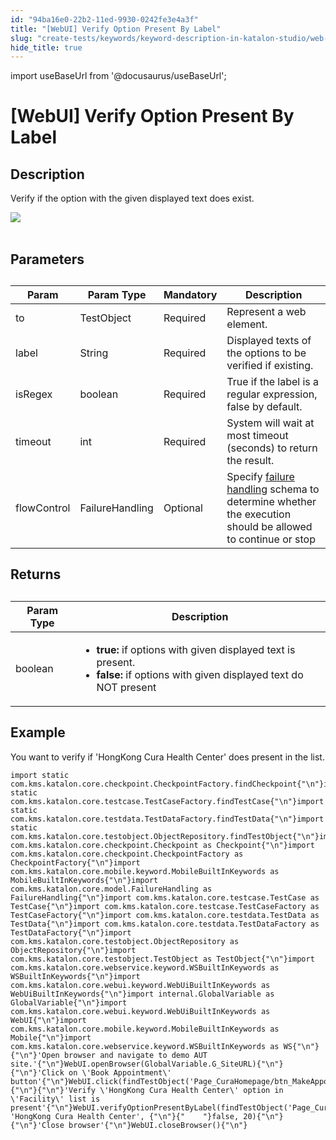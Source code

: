 ```yaml
---
id: "94ba16e0-22b2-11ed-9930-0242fe3e4a3f"
title: "[WebUI] Verify Option Present By Label"
slug: "create-tests/keywords/keyword-description-in-katalon-studio/web-ui-keywords/webui-verify-option-present-by-label"
hide_title: true
---
```

import useBaseUrl from '@docusaurus/useBaseUrl';


# <a id="id_0" class="anchor_top_offset"/><a id="ariaid-title1" class="anchor_top_offset"/>[WebUI] Verify Option Present By Label


## <a id="id_0__id_1" class="anchor_top_offset"/>Description

              
<p xmlns="http://www.w3.org/1999/xhtml" className="p">Verify if the option with the given displayed text does   exist.</p> 
      
<p xmlns="http://www.w3.org/1999/xhtml" className="p">   <img className="image" src={useBaseUrl("https://github.com/katalon-studio/docs-images/raw/master/katalon-studio/docs/webui-verify-option-present-by-label/label.jpg")} /><br /><br /> </p> 
      

## <a id="id_0__id_2" class="anchor_top_offset"/>Parameters

              
<table xmlns="http://www.w3.org/1999/xhtml" className="table anchor_top_offset" id="id_0__14b7e91c-5577-432d-919d-a860e09e939d"><caption /><thead className="thead"><tr className><th className="entry anchor_top_offset" id="id_0__14b7e91c-5577-432d-919d-a860e09e939d__entry__1">Param</th><th className="entry anchor_top_offset" id="id_0__14b7e91c-5577-432d-919d-a860e09e939d__entry__2">Param Type</th><th className="entry anchor_top_offset" id="id_0__14b7e91c-5577-432d-919d-a860e09e939d__entry__3">Mandatory</th><th className="entry anchor_top_offset" id="id_0__14b7e91c-5577-432d-919d-a860e09e939d__entry__4">Description</th></tr></thead><tbody className="tbody"><tr className><td className="entry" headers="id_0__14b7e91c-5577-432d-919d-a860e09e939d__entry__1 id_0__14b7e91c-5577-432d-919d-a860e09e939d__entry__2 id_0__14b7e91c-5577-432d-919d-a860e09e939d__entry__3 id_0__14b7e91c-5577-432d-919d-a860e09e939d__entry__4 ">to</td><td className="entry" headers="id_0__14b7e91c-5577-432d-919d-a860e09e939d__entry__1 id_0__14b7e91c-5577-432d-919d-a860e09e939d__entry__2 id_0__14b7e91c-5577-432d-919d-a860e09e939d__entry__3 id_0__14b7e91c-5577-432d-919d-a860e09e939d__entry__4 ">TestObject</td><td className="entry" headers="id_0__14b7e91c-5577-432d-919d-a860e09e939d__entry__1 id_0__14b7e91c-5577-432d-919d-a860e09e939d__entry__2 id_0__14b7e91c-5577-432d-919d-a860e09e939d__entry__3 id_0__14b7e91c-5577-432d-919d-a860e09e939d__entry__4 ">Required</td><td className="entry" headers="id_0__14b7e91c-5577-432d-919d-a860e09e939d__entry__1 id_0__14b7e91c-5577-432d-919d-a860e09e939d__entry__2 id_0__14b7e91c-5577-432d-919d-a860e09e939d__entry__3 id_0__14b7e91c-5577-432d-919d-a860e09e939d__entry__4 ">Represent a web element.</td></tr><tr className><td className="entry" headers="id_0__14b7e91c-5577-432d-919d-a860e09e939d__entry__1 id_0__14b7e91c-5577-432d-919d-a860e09e939d__entry__2 id_0__14b7e91c-5577-432d-919d-a860e09e939d__entry__3 id_0__14b7e91c-5577-432d-919d-a860e09e939d__entry__4 ">label</td><td className="entry" headers="id_0__14b7e91c-5577-432d-919d-a860e09e939d__entry__1 id_0__14b7e91c-5577-432d-919d-a860e09e939d__entry__2 id_0__14b7e91c-5577-432d-919d-a860e09e939d__entry__3 id_0__14b7e91c-5577-432d-919d-a860e09e939d__entry__4 ">String</td><td className="entry" headers="id_0__14b7e91c-5577-432d-919d-a860e09e939d__entry__1 id_0__14b7e91c-5577-432d-919d-a860e09e939d__entry__2 id_0__14b7e91c-5577-432d-919d-a860e09e939d__entry__3 id_0__14b7e91c-5577-432d-919d-a860e09e939d__entry__4 ">Required</td><td className="entry" headers="id_0__14b7e91c-5577-432d-919d-a860e09e939d__entry__1 id_0__14b7e91c-5577-432d-919d-a860e09e939d__entry__2 id_0__14b7e91c-5577-432d-919d-a860e09e939d__entry__3 id_0__14b7e91c-5577-432d-919d-a860e09e939d__entry__4 ">Displayed texts of the options to be verified if existing.</td></tr><tr className><td className="entry" headers="id_0__14b7e91c-5577-432d-919d-a860e09e939d__entry__1 id_0__14b7e91c-5577-432d-919d-a860e09e939d__entry__2 id_0__14b7e91c-5577-432d-919d-a860e09e939d__entry__3 id_0__14b7e91c-5577-432d-919d-a860e09e939d__entry__4 ">isRegex</td><td className="entry" headers="id_0__14b7e91c-5577-432d-919d-a860e09e939d__entry__1 id_0__14b7e91c-5577-432d-919d-a860e09e939d__entry__2 id_0__14b7e91c-5577-432d-919d-a860e09e939d__entry__3 id_0__14b7e91c-5577-432d-919d-a860e09e939d__entry__4 ">boolean</td><td className="entry" headers="id_0__14b7e91c-5577-432d-919d-a860e09e939d__entry__1 id_0__14b7e91c-5577-432d-919d-a860e09e939d__entry__2 id_0__14b7e91c-5577-432d-919d-a860e09e939d__entry__3 id_0__14b7e91c-5577-432d-919d-a860e09e939d__entry__4 ">Required</td><td className="entry" headers="id_0__14b7e91c-5577-432d-919d-a860e09e939d__entry__1 id_0__14b7e91c-5577-432d-919d-a860e09e939d__entry__2 id_0__14b7e91c-5577-432d-919d-a860e09e939d__entry__3 id_0__14b7e91c-5577-432d-919d-a860e09e939d__entry__4 ">True if the label is a regular expression, false by         default.</td></tr><tr className><td className="entry" headers="id_0__14b7e91c-5577-432d-919d-a860e09e939d__entry__1 id_0__14b7e91c-5577-432d-919d-a860e09e939d__entry__2 id_0__14b7e91c-5577-432d-919d-a860e09e939d__entry__3 id_0__14b7e91c-5577-432d-919d-a860e09e939d__entry__4 ">timeout</td><td className="entry" headers="id_0__14b7e91c-5577-432d-919d-a860e09e939d__entry__1 id_0__14b7e91c-5577-432d-919d-a860e09e939d__entry__2 id_0__14b7e91c-5577-432d-919d-a860e09e939d__entry__3 id_0__14b7e91c-5577-432d-919d-a860e09e939d__entry__4 ">int</td><td className="entry" headers="id_0__14b7e91c-5577-432d-919d-a860e09e939d__entry__1 id_0__14b7e91c-5577-432d-919d-a860e09e939d__entry__2 id_0__14b7e91c-5577-432d-919d-a860e09e939d__entry__3 id_0__14b7e91c-5577-432d-919d-a860e09e939d__entry__4 ">Required</td><td className="entry" headers="id_0__14b7e91c-5577-432d-919d-a860e09e939d__entry__1 id_0__14b7e91c-5577-432d-919d-a860e09e939d__entry__2 id_0__14b7e91c-5577-432d-919d-a860e09e939d__entry__3 id_0__14b7e91c-5577-432d-919d-a860e09e939d__entry__4 ">System will wait at most timeout (seconds) to return the         result.</td></tr><tr className><td className="entry" headers="id_0__14b7e91c-5577-432d-919d-a860e09e939d__entry__1 id_0__14b7e91c-5577-432d-919d-a860e09e939d__entry__2 id_0__14b7e91c-5577-432d-919d-a860e09e939d__entry__3 id_0__14b7e91c-5577-432d-919d-a860e09e939d__entry__4 ">flowControl</td><td className="entry" headers="id_0__14b7e91c-5577-432d-919d-a860e09e939d__entry__1 id_0__14b7e91c-5577-432d-919d-a860e09e939d__entry__2 id_0__14b7e91c-5577-432d-919d-a860e09e939d__entry__3 id_0__14b7e91c-5577-432d-919d-a860e09e939d__entry__4 ">FailureHandling</td><td className="entry" headers="id_0__14b7e91c-5577-432d-919d-a860e09e939d__entry__1 id_0__14b7e91c-5577-432d-919d-a860e09e939d__entry__2 id_0__14b7e91c-5577-432d-919d-a860e09e939d__entry__3 id_0__14b7e91c-5577-432d-919d-a860e09e939d__entry__4 ">Optional</td><td className="entry" headers="id_0__14b7e91c-5577-432d-919d-a860e09e939d__entry__1 id_0__14b7e91c-5577-432d-919d-a860e09e939d__entry__2 id_0__14b7e91c-5577-432d-919d-a860e09e939d__entry__3 id_0__14b7e91c-5577-432d-919d-a860e09e939d__entry__4 ">Specify <a className="xref" href="/docs/maintain/configure-failure-handling-settings-in-katalon-studio">failure handling</a> schema to         determine whether the execution should be allowed to continue or         stop</td></tr></tbody></table> 
      

## <a id="id_0__id_3" class="anchor_top_offset"/>Returns

              
<table xmlns="http://www.w3.org/1999/xhtml" className="table anchor_top_offset" id="id_0__3e334897-af67-43fb-8e89-9a086fd86ed3"><caption /><thead className="thead"><tr className><th className="entry anchor_top_offset" id="id_0__3e334897-af67-43fb-8e89-9a086fd86ed3__entry__1">Param Type</th><th className="entry anchor_top_offset" id="id_0__3e334897-af67-43fb-8e89-9a086fd86ed3__entry__2">Description</th></tr></thead><tbody className="tbody"><tr className><td className="entry" headers="id_0__3e334897-af67-43fb-8e89-9a086fd86ed3__entry__1 id_0__3e334897-af67-43fb-8e89-9a086fd86ed3__entry__2 ">boolean</td><td className="entry" headers="id_0__3e334897-af67-43fb-8e89-9a086fd86ed3__entry__1 id_0__3e334897-af67-43fb-8e89-9a086fd86ed3__entry__2 ">         <ul className="ul"><li className="li">             <strong className="ph b">true:</strong> if options with given displayed             text is present.</li><li className="li">             <strong className="ph b">false:</strong> if options with given displayed             text do NOT present</li></ul>       </td></tr></tbody></table> 
      

## <a id="id_0__id_4" class="anchor_top_offset"/>Example

              
<p xmlns="http://www.w3.org/1999/xhtml" className="p">You want to verify if 'HongKong Cura Health Center' does present   in the list.</p> 
              
<pre xmlns="http://www.w3.org/1999/xhtml" className="pre codeblock"><code>import static com.kms.katalon.core.checkpoint.CheckpointFactory.findCheckpoint{"\n"}import static com.kms.katalon.core.testcase.TestCaseFactory.findTestCase{"\n"}import static com.kms.katalon.core.testdata.TestDataFactory.findTestData{"\n"}import static com.kms.katalon.core.testobject.ObjectRepository.findTestObject{"\n"}import com.kms.katalon.core.checkpoint.Checkpoint as Checkpoint{"\n"}import com.kms.katalon.core.checkpoint.CheckpointFactory as CheckpointFactory{"\n"}import com.kms.katalon.core.mobile.keyword.MobileBuiltInKeywords as MobileBuiltInKeywords{"\n"}import com.kms.katalon.core.model.FailureHandling as FailureHandling{"\n"}import com.kms.katalon.core.testcase.TestCase as TestCase{"\n"}import com.kms.katalon.core.testcase.TestCaseFactory as TestCaseFactory{"\n"}import com.kms.katalon.core.testdata.TestData as TestData{"\n"}import com.kms.katalon.core.testdata.TestDataFactory as TestDataFactory{"\n"}import com.kms.katalon.core.testobject.ObjectRepository as ObjectRepository{"\n"}import com.kms.katalon.core.testobject.TestObject as TestObject{"\n"}import com.kms.katalon.core.webservice.keyword.WSBuiltInKeywords as WSBuiltInKeywords{"\n"}import com.kms.katalon.core.webui.keyword.WebUiBuiltInKeywords as WebUiBuiltInKeywords{"\n"}import internal.GlobalVariable as GlobalVariable{"\n"}import com.kms.katalon.core.webui.keyword.WebUiBuiltInKeywords as WebUI{"\n"}import com.kms.katalon.core.mobile.keyword.MobileBuiltInKeywords as Mobile{"\n"}import com.kms.katalon.core.webservice.keyword.WSBuiltInKeywords as WS{"\n"}{"\n"}'Open browser and navigate to demo AUT site.'{"\n"}WebUI.openBrowser(GlobalVariable.G_SiteURL){"\n"}{"\n"}'Click on \'Book Appointment\' button'{"\n"}WebUI.click(findTestObject('Page_CuraHomepage/btn_MakeAppointment')){"\n"}{"\n"}'Verify \'HongKong Cura Health Center\' option in \'Facility\' list is present'{"\n"}WebUI.verifyOptionPresentByLabel(findTestObject('Page_CuraAppointment/lst_Facility'), 'HongKong Cura Health Center', {"\n"}{"    "}false, 20){"\n"}{"\n"}'Close browser'{"\n"}WebUI.closeBrowser(){"\n"}</code></pre> 
            
